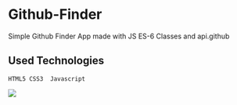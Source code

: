 # Github-Finder

Simple Github Finder App made with JS ES-6 Classes and api.github

## Used Technologies

````
HTML5 CSS3  Javascript
````


<img src="https://user-images.githubusercontent.com/109925130/229635292-7fe39b21-836e-4078-adac-0efb9fb37f83.gif">
